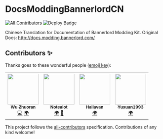 # DocsModdingBannerlordCN
<!-- ALL-CONTRIBUTORS-BADGE:START - Do not remove or modify this section -->
<!-- ?style=flat-square -->
[![All Contributors](https://img.shields.io/badge/all_contributors-4-orange.svg)](#contributors-)
![Deploy Badge](https://github.com/YiGu-Studio/DocsModdingBannerlordCN/workflows/GitHub%20Page%20Deploy/badge.svg)
<!-- ALL-CONTRIBUTORS-BADGE:END -->


Chinese Translation for Documentation of Bannerlord Modding Kit. Original Docs: http://docs.modding.bannerlord.com/

## Contributors ✨

Thanks goes to these wonderful people ([emoji key](https://allcontributors.org/docs/en/emoji-key)):

<!-- ALL-CONTRIBUTORS-LIST:START - Do not remove or modify this section -->
<!-- prettier-ignore-start -->
<!-- markdownlint-disable -->
<table>
  <tr>
    <td align="center"><a href="http://oliverwu.georgetown.domains/"><img src="https://avatars0.githubusercontent.com/u/8717187?v=4" width="100px;" alt=""/><br /><sub><b>Wu Zhuoran</b></sub></a><br /><a href="https://github.com/YiGu-Studio/DocsModdingBannerlordCN/commits?author=WuZhuoran" title="Code">💻</a> <a href="#translation-WuZhuoran" title="Translation">🌍</a></td>
    <td align="center"><a href="https://github.com/Bisstocuz"><img src="https://avatars3.githubusercontent.com/u/42398278?v=4" width="100px;" alt=""/><br /><sub><b>Notealot</b></sub></a><br /><a href="#translation-Bisstocuz" title="Translation">🌍</a> <a href="https://github.com/YiGu-Studio/DocsModdingBannerlordCN/pulls?q=is%3Apr+reviewed-by%3ABisstocuz" title="Reviewed Pull Requests">👀</a></td>
    <td align="center"><a href="https://github.com/Hallavan"><img src="https://avatars2.githubusercontent.com/u/24261040?v=4" width="100px;" alt=""/><br /><sub><b>Hallavan</b></sub></a><br /><a href="#translation-Hallavan" title="Translation">🌍</a></td>
    <td align="center"><a href="https://github.com/Yuxuan1993"><img src="https://avatars1.githubusercontent.com/u/3432535?v=4" width="100px;" alt=""/><br /><sub><b>Yuxuan1993</b></sub></a><br /><a href="#translation-Yuxuan1993" title="Translation">🌍</a></td>
  </tr>
</table>

<!-- markdownlint-enable -->
<!-- prettier-ignore-end -->
<!-- ALL-CONTRIBUTORS-LIST:END -->

This project follows the [all-contributors](https://github.com/all-contributors/all-contributors) specification. Contributions of any kind welcome!
